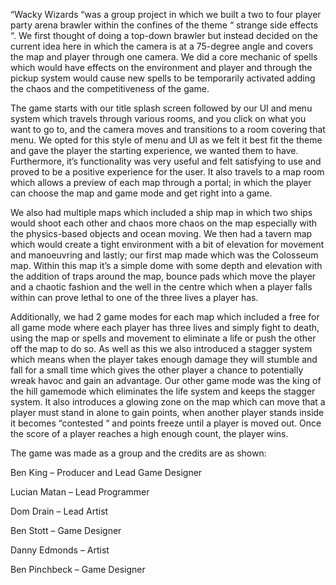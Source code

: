 “Wacky Wizards “was a group project in which we built a two to four player party arena brawler within the confines of the theme “ strange side effects “. We first thought of doing a top-down brawler but instead decided on the current idea here in which the camera is at a 75-degree angle and covers the map and player through one camera. We did a core mechanic of spells which would have effects on the environment and player and through the pickup system would cause new spells to be temporarily activated adding the chaos and the competitiveness of the game.

The game starts with our title splash screen followed by our UI and menu system which travels through various rooms, and you click on what you want to go to, and the camera moves and transitions to a room covering that menu. We opted for this style of menu and UI as we felt it best fit the theme and gave the player the starting experience, we wanted them to have. Furthermore, it’s functionality was very useful and felt satisfying to use and proved to be a positive experience for the user. It also travels to a map room which allows a preview of each map through a portal; in which the player can choose the map and game mode and get right into a game.

 

We also had multiple maps which included a ship map in which two ships would shoot each other and chaos more chaos on the map especially with the physics-based objects and ocean moving. We then had a tavern map which would create a tight environment with a bit of elevation for movement and manoeuvring and lastly; our first map made which was the Colosseum map. Within this map it’s a simple dome with some depth and elevation with the addition of traps around the map, bounce pads which move the player and a chaotic fashion and the well in the centre which when a player falls within can prove lethal to one of the three lives a player has.

 

Additionally, we had 2 game modes for each map which included a free for all game mode where each player has three lives and simply fight to death, using the map or spells and movement to eliminate a life or push the other off the map to do so. As well as this we also introduced a stagger system which means when the player takes enough damage they will stumble and fall for a small time which gives the other player a chance to potentially wreak havoc and gain an advantage. Our other game mode was the king of the hill gamemode which eliminates the life system and keeps the stagger system. It also introduces a glowing zone on the map which can move that a player must stand in alone to gain points, when another player stands inside it becomes “contested “ and points freeze until a player is moved out. Once the score of a player reaches a high enough count, the player wins.

 

The game was made as a group and the credits are as shown:

Ben King – Producer and Lead Game Designer

Lucian Matan – Lead Programmer

Dom Drain – Lead Artist

Ben Stott – Game Designer

Danny Edmonds – Artist

Ben Pinchbeck – Game Designer 

